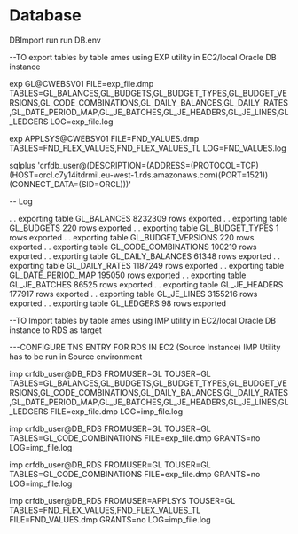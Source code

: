 # Database
DBImport
run run DB.env

--TO export tables by table ames using EXP utility in EC2/local Oracle DB instance

exp GL@CWEBSV01 FILE=exp_file.dmp TABLES=GL_BALANCES,GL_BUDGETS,GL_BUDGET_TYPES,GL_BUDGET_VERSIONS,GL_CODE_COMBINATIONS,GL_DAILY_BALANCES,GL_DAILY_RATES,GL_DATE_PERIOD_MAP,GL_JE_BATCHES,GL_JE_HEADERS,GL_JE_LINES,GL_LEDGERS LOG=exp_file.log

exp APPLSYS@CWEBSV01 FILE=FND_VALUES.dmp TABLES=FND_FLEX_VALUES,FND_FLEX_VALUES_TL  LOG=FND_VALUES.log

sqlplus 'crfdb_user@(DESCRIPTION=(ADDRESS=(PROTOCOL=TCP)(HOST=orcl.c7y14itdrmil.eu-west-1.rds.amazonaws.com)(PORT=1521))(CONNECT_DATA=(SID=ORCL)))'     



-- Log 


. . exporting table                    GL_BALANCES    8232309 rows exported
. . exporting table                     GL_BUDGETS        220 rows exported
. . exporting table                GL_BUDGET_TYPES          1 rows exported
. . exporting table             GL_BUDGET_VERSIONS        220 rows exported
. . exporting table           GL_CODE_COMBINATIONS     100219 rows exported
. . exporting table              GL_DAILY_BALANCES      61348 rows exported
. . exporting table                 GL_DAILY_RATES    1187249 rows exported
. . exporting table             GL_DATE_PERIOD_MAP     195050 rows exported
. . exporting table                  GL_JE_BATCHES      86525 rows exported
. . exporting table                  GL_JE_HEADERS     177917 rows exported
. . exporting table                    GL_JE_LINES    3155216 rows exported
. . exporting table                     GL_LEDGERS         98 rows exported

--TO Import tables by table ames using IMP utility in EC2/local Oracle DB instance to RDS as target


---CONFIGURE TNS ENTRY FOR RDS IN EC2 (Source Instance) IMP Utility has to be run in Source environment


imp crfdb_user@DB_RDS FROMUSER=GL TOUSER=GL  TABLES=GL_BALANCES,GL_BUDGETS,GL_BUDGET_TYPES,GL_BUDGET_VERSIONS,GL_CODE_COMBINATIONS,GL_DAILY_BALANCES,GL_DAILY_RATES,GL_DATE_PERIOD_MAP,GL_JE_BATCHES,GL_JE_HEADERS,GL_JE_LINES,GL_LEDGERS FILE=exp_file.dmp LOG=imp_file.log

imp crfdb_user@DB_RDS FROMUSER=GL TOUSER=GL TABLES=GL_CODE_COMBINATIONS FILE=exp_file.dmp GRANTS=no LOG=imp_file.log


imp crfdb_user@DB_RDS FROMUSER=GL TOUSER=GL TABLES=GL_CODE_COMBINATIONS FILE=exp_file.dmp GRANTS=no LOG=imp_file.log


imp crfdb_user@DB_RDS FROMUSER=APPLSYS TOUSER=GL TABLES=FND_FLEX_VALUES,FND_FLEX_VALUES_TL  FILE=FND_VALUES.dmp GRANTS=no LOG=imp_file.log
